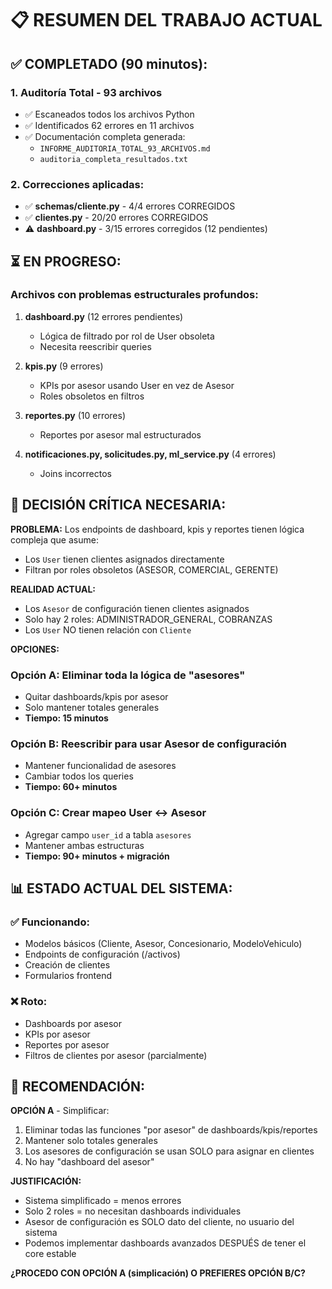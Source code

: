 # 📋 RESUMEN DEL TRABAJO ACTUAL

## ✅ COMPLETADO (90 minutos):

### 1. Auditoría Total - 93 archivos
- ✅ Escaneados todos los archivos Python
- ✅ Identificados 62 errores en 11 archivos
- ✅ Documentación completa generada:
  - `INFORME_AUDITORIA_TOTAL_93_ARCHIVOS.md`
  - `auditoria_completa_resultados.txt`

### 2. Correcciones aplicadas:
- ✅ **schemas/cliente.py** - 4/4 errores CORREGIDOS
- ✅ **clientes.py** - 20/20 errores CORREGIDOS
- ⚠️ **dashboard.py** - 3/15 errores corregidos (12 pendientes)

## ⏳ EN PROGRESO:

### Archivos con problemas estructurales profundos:

1. **dashboard.py** (12 errores pendientes)
   - Lógica de filtrado por rol de User obsoleta
   - Necesita reescribir queries

2. **kpis.py** (9 errores)
   - KPIs por asesor usando User en vez de Asesor
   - Roles obsoletos en filtros

3. **reportes.py** (10 errores)
   - Reportes por asesor mal estructurados

4. **notificaciones.py, solicitudes.py, ml_service.py** (4 errores)
   - Joins incorrectos

## 🎯 DECISIÓN CRÍTICA NECESARIA:

**PROBLEMA:** Los endpoints de dashboard, kpis y reportes tienen lógica compleja que asume:
- Los `User` tienen clientes asignados directamente
- Filtran por roles obsoletos (ASESOR, COMERCIAL, GERENTE)

**REALIDAD ACTUAL:**
- Los `Asesor` de configuración tienen clientes asignados
- Solo hay 2 roles: ADMINISTRADOR_GENERAL, COBRANZAS
- Los `User` NO tienen relación con `Cliente`

**OPCIONES:**

### Opción A: Eliminar toda la lógica de "asesores"  
- Quitar dashboards/kpis por asesor
- Solo mantener totales generales
- **Tiempo: 15 minutos**

### Opción B: Reescribir para usar Asesor de configuración
- Mantener funcionalidad de asesores
- Cambiar todos los queries
- **Tiempo: 60+ minutos**

### Opción C: Crear mapeo User ↔ Asesor
- Agregar campo `user_id` a tabla `asesores`
- Mantener ambas estructuras
- **Tiempo: 90+ minutos + migración**

## 📊 ESTADO ACTUAL DEL SISTEMA:

### ✅ Funcionando:
- Modelos básicos (Cliente, Asesor, Concesionario, ModeloVehiculo)
- Endpoints de configuración (/activos)
- Creación de clientes
- Formularios frontend

### ❌ Roto:
- Dashboards por asesor
- KPIs por asesor
- Reportes por asesor
- Filtros de clientes por asesor (parcialmente)

## 🤔 RECOMENDACIÓN:

**OPCIÓN A** - Simplificar:
1. Eliminar todas las funciones "por asesor" de dashboards/kpis/reportes
2. Mantener solo totales generales
3. Los asesores de configuración se usan SOLO para asignar en clientes
4. No hay "dashboard del asesor"

**JUSTIFICACIÓN:**
- Sistema simplificado = menos errores
- Solo 2 roles = no necesitan dashboards individuales
- Asesor de configuración es SOLO dato del cliente, no usuario del sistema
- Podemos implementar dashboards avanzados DESPUÉS de tener el core estable

**¿PROCEDO CON OPCIÓN A (simplicación) O PREFIERES OPCIÓN B/C?**



